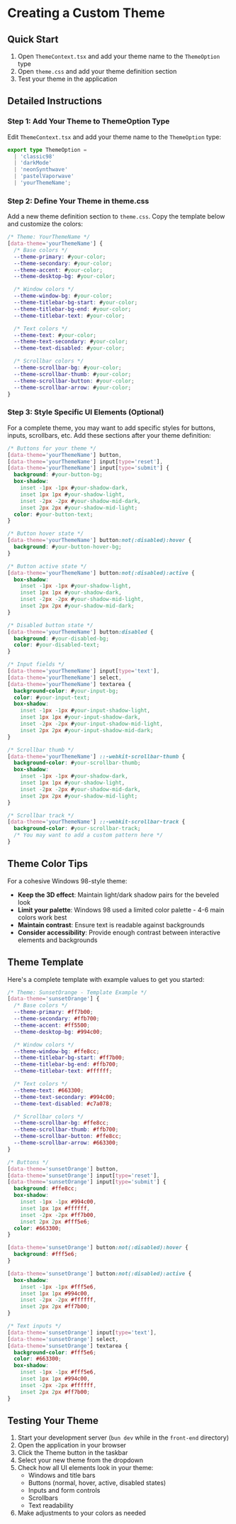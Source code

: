 # Creating a Custom Theme

## Quick Start

1. Open `ThemeContext.tsx` and add your theme name to the `ThemeOption` type
2. Open `theme.css` and add your theme definition section
3. Test your theme in the application

## Detailed Instructions

### Step 1: Add Your Theme to ThemeOption Type

Edit `ThemeContext.tsx` and add your theme name to the `ThemeOption` type:

```typescript
export type ThemeOption =
  | 'classic98'
  | 'darkMode'
  | 'neonSynthwave'
  | 'pastelVaporwave'
  | 'yourThemeName';
```

### Step 2: Define Your Theme in theme.css

Add a new theme definition section to `theme.css`. Copy the template below and customize the colors:

```css
/* Theme: YourThemeName */
[data-theme='yourThemeName'] {
  /* Base colors */
  --theme-primary: #your-color;
  --theme-secondary: #your-color;
  --theme-accent: #your-color;
  --theme-desktop-bg: #your-color;

  /* Window colors */
  --theme-window-bg: #your-color;
  --theme-titlebar-bg-start: #your-color;
  --theme-titlebar-bg-end: #your-color;
  --theme-titlebar-text: #your-color;

  /* Text colors */
  --theme-text: #your-color;
  --theme-text-secondary: #your-color;
  --theme-text-disabled: #your-color;

  /* Scrollbar colors */
  --theme-scrollbar-bg: #your-color;
  --theme-scrollbar-thumb: #your-color;
  --theme-scrollbar-button: #your-color;
  --theme-scrollbar-arrow: #your-color;
}
```

### Step 3: Style Specific UI Elements (Optional)

For a complete theme, you may want to add specific styles for buttons, inputs, scrollbars, etc. Add these sections after your theme definition:

```css
/* Buttons for your theme */
[data-theme='yourThemeName'] button,
[data-theme='yourThemeName'] input[type='reset'],
[data-theme='yourThemeName'] input[type='submit'] {
  background: #your-button-bg;
  box-shadow:
    inset -1px -1px #your-shadow-dark,
    inset 1px 1px #your-shadow-light,
    inset -2px -2px #your-shadow-mid-dark,
    inset 2px 2px #your-shadow-mid-light;
  color: #your-button-text;
}

/* Button hover state */
[data-theme='yourThemeName'] button:not(:disabled):hover {
  background: #your-button-hover-bg;
}

/* Button active state */
[data-theme='yourThemeName'] button:not(:disabled):active {
  box-shadow:
    inset -1px -1px #your-shadow-light,
    inset 1px 1px #your-shadow-dark,
    inset -2px -2px #your-shadow-mid-light,
    inset 2px 2px #your-shadow-mid-dark;
}

/* Disabled button state */
[data-theme='yourThemeName'] button:disabled {
  background: #your-disabled-bg;
  color: #your-disabled-text;
}

/* Input fields */
[data-theme='yourThemeName'] input[type='text'],
[data-theme='yourThemeName'] select,
[data-theme='yourThemeName'] textarea {
  background-color: #your-input-bg;
  color: #your-input-text;
  box-shadow:
    inset -1px -1px #your-input-shadow-light,
    inset 1px 1px #your-input-shadow-dark,
    inset -2px -2px #your-input-shadow-mid-light,
    inset 2px 2px #your-input-shadow-mid-dark;
}

/* Scrollbar thumb */
[data-theme='yourThemeName'] ::-webkit-scrollbar-thumb {
  background-color: #your-scrollbar-thumb;
  box-shadow:
    inset -1px -1px #your-shadow-dark,
    inset 1px 1px #your-shadow-light,
    inset -2px -2px #your-shadow-mid-dark,
    inset 2px 2px #your-shadow-mid-light;
}

/* Scrollbar track */
[data-theme='yourThemeName'] ::-webkit-scrollbar-track {
  background-color: #your-scrollbar-track;
  /* You may want to add a custom pattern here */
}
```

## Theme Color Tips

For a cohesive Windows 98-style theme:

- **Keep the 3D effect**: Maintain light/dark shadow pairs for the beveled look
- **Limit your palette**: Windows 98 used a limited color palette - 4-6 main colors work best
- **Maintain contrast**: Ensure text is readable against backgrounds
- **Consider accessibility**: Provide enough contrast between interactive elements and backgrounds

## Theme Template

Here's a complete template with example values to get you started:

```css
/* Theme: SunsetOrange - Template Example */
[data-theme='sunsetOrange'] {
  /* Base colors */
  --theme-primary: #ff7b00;
  --theme-secondary: #ffb700;
  --theme-accent: #ff5500;
  --theme-desktop-bg: #994c00;

  /* Window colors */
  --theme-window-bg: #ffe8cc;
  --theme-titlebar-bg-start: #ff7b00;
  --theme-titlebar-bg-end: #ffb700;
  --theme-titlebar-text: #ffffff;

  /* Text colors */
  --theme-text: #663300;
  --theme-text-secondary: #994c00;
  --theme-text-disabled: #c7a078;

  /* Scrollbar colors */
  --theme-scrollbar-bg: #ffe8cc;
  --theme-scrollbar-thumb: #ffb700;
  --theme-scrollbar-button: #ffe8cc;
  --theme-scrollbar-arrow: #663300;
}

/* Buttons */
[data-theme='sunsetOrange'] button,
[data-theme='sunsetOrange'] input[type='reset'],
[data-theme='sunsetOrange'] input[type='submit'] {
  background: #ffe8cc;
  box-shadow:
    inset -1px -1px #994c00,
    inset 1px 1px #ffffff,
    inset -2px -2px #ff7b00,
    inset 2px 2px #fff5e6;
  color: #663300;
}

[data-theme='sunsetOrange'] button:not(:disabled):hover {
  background: #fff5e6;
}

[data-theme='sunsetOrange'] button:not(:disabled):active {
  box-shadow:
    inset -1px -1px #fff5e6,
    inset 1px 1px #994c00,
    inset -2px -2px #ffffff,
    inset 2px 2px #ff7b00;
}

/* Text inputs */
[data-theme='sunsetOrange'] input[type='text'],
[data-theme='sunsetOrange'] select,
[data-theme='sunsetOrange'] textarea {
  background-color: #fff5e6;
  color: #663300;
  box-shadow:
    inset -1px -1px #fff5e6,
    inset 1px 1px #994c00,
    inset -2px -2px #ffffff,
    inset 2px 2px #ff7b00;
}
```

## Testing Your Theme

1. Start your development server (`bun dev` while in the `front-end` directory)
2. Open the application in your browser
3. Click the Theme button in the taskbar
4. Select your new theme from the dropdown
5. Check how all UI elements look in your theme:
   - Windows and title bars
   - Buttons (normal, hover, active, disabled states)
   - Inputs and form controls
   - Scrollbars
   - Text readability
6. Make adjustments to your colors as needed
